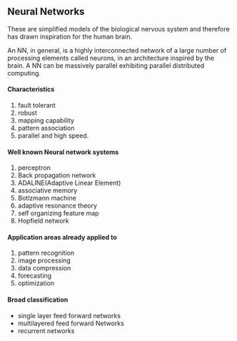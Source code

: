 ## Neural Networks

These are simplified models of the biological nervous system and therefore has drawn inspiration for the human brain.

An NN, in general, is a highly interconnected network of a large number of processing elements called neurons, in an architecture inspired by the brain. A NN can be massively parallel exhibiting parallel distributed computing.

#### Characteristics
1. fault tolerant
2. robust
3. mapping capability
4. pattern association
5. parallel and high speed.

#### Well known Neural network systems
1. perceptron
2. Back propagation network
3. ADALINE(Adaptive Linear Element)
4. associative memory
5. Botlzmann machine
6. adaptive resonance theory
7. self organizing feature map
8. Hopfield network

#### Application areas already applied to
1. pattern recognition
2. image processing
3. data compression
4. forecasting
5. optimization

#### Broad classification
* single layer feed forward networks
* multilayered feed forward Networks
* recurrent networks
